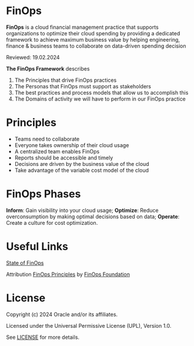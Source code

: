 # FinOps

**FinOps** is a cloud financial management practice that supports organizations to optimize their cloud spending by providing a dedicated framework to achieve maximum business value by helping engineering, finance & business teams to collaborate on data-driven spending decision

Reviewed: 19.02.2024


**The FinOps Framework** describes 
1. The Principles that drive FinOps practices
2. The Personas that FinOps must support as stakeholders
3. The best practices and process models that allow us to accomplish this
4. The Domains of activity we will have to perform in our FinOps practice

# Principles

- Teams need to collaborate
- Everyone takes ownership of their cloud usage
- A centralized team enables FinOps
- Reports should be accessible and timely
- Decisions are driven by the business value of the cloud
- Take advantage of the variable cost model of the cloud

# FinOps Phases

**Inform**: Gain visibility into your cloud usage;
**Optimize**: Reduce overconsumption by making optimal decisions based on data;
**Operate**: Create a culture for cost optimization.

# Useful Links

[State of FinOps](https://data.finops.org/)


Attribution
[FinOps Principles](https://www.finops.org/framework/principles/) by [FinOps Foundation](https://finops.org/about/)



# License

Copyright (c) 2024 Oracle and/or its affiliates.

Licensed under the Universal Permissive License (UPL), Version 1.0.

See [LICENSE](https://github.com/oracle-devrel/technology-engineering/blob/main/LICENSE) for more details.
